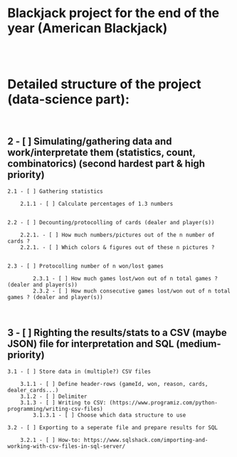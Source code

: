 # **Blackjack project for the end of the year (American Blackjack)**

<br><br>

# **Detailed structure of the project (data-science part):**

<br>

## 2 - [ ] Simulating/gathering data and work/interpretate them (statistics, count, combinatorics) (second hardest part & high priority)

    2.1 - [ ] Gathering statistics

        2.1.1 - [ ] Calculate percentages of 1.3 numbers


    2.2 - [ ] Decounting/protocolling of cards (dealer and player(s))

        2.2.1. - [ ] How much numbers/pictures out of the n number of cards ?
        2.2.1. - [ ] Which colors & figures out of these n pictures ?


    2.3 - [ ] Protocolling number of n won/lost games

            2.3.1 - [ ] How much games lost/won out of n total games ? (dealer and player(s))
            2.3.2 - [ ] How much consecutive games lost/won out of n total games ? (dealer and player(s))

<br>

## 3 - [ ] Righting the results/stats to a CSV (maybe JSON) file for interpretation and SQL (medium-priority)

    3.1 - [ ] Store data in (multiple?) CSV files

        3.1.1 - [ ] Define header-rows (gameId, won, reason, cards, dealer_cards...)
        3.1.2 - [ ] Delimiter
        3.1.3 - [ ] Writing to CSV: (https://www.programiz.com/python-programming/writing-csv-files)
            3.1.3.1 - [ ] Choose which data structure to use

    3.2 - [ ] Exporting to a seperate file and prepare results for SQL

        3.2.1 - [ ] How-to: https://www.sqlshack.com/importing-and-working-with-csv-files-in-sql-server/

<br>
